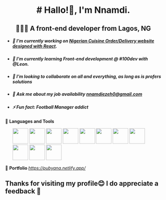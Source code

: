 <h1 align="center"># Hallo!👋, I'm Nnamdi. </h1>
<u></u>

<h2 align="center">👨🏾‍💻 A front-end developer from Lagos, NG</h2>


- ##### 🌱 I’m currently working on [Nigerian Cuisine Order/Delivery website designed with React](https://github.com/shagariboy/culture-kitchen).

- ##### 🌱 I’m currently learning Front-end development @ #100dev with @Leon.

- ##### 👯 I’m looking to collaborate on all and everything, as long as is profers solutions
 
- ##### 💬 Ask me about my job availability [nnamdiezeh0@gmail.com](mailto:nnamdiezeh0@gmail.com)

- ##### ⚡ Fun fact: Football Manager addict
 


🔧 <b>Languages and Tools</b>
<ul>
<img width="50px" src="https://raw.githubusercontent.com/bablubambal/All_logo_and_pictures/main/programming%20languages/javascript.svg?sanitize=true" />
<img width="50px" src="https://raw.githubusercontent.com/bablubambal/All_logo_and_pictures/main/programming%20languages/python.svg?sanitize=true" />
<img width="50px" src="https://raw.githubusercontent.com/bablubambal/All_logo_and_pictures/main/text%20editors/vscode.svg?sanitize=true" />
<img width="50px" src="https://raw.githubusercontent.com/bablubambal/All_logo_and_pictures/main/social%20icons/heroku.svg?sanitize=true" />
<img width="50px" src="https://raw.githubusercontent.com/bablubambal/All_logo_and_pictures/main/social%20icons/html5.svg?sanitize=true" />
<img width="50px" src="https://raw.githubusercontent.com/bablubambal/All_logo_and_pictures/main/frameworks/boostrap.svg?sanitize=true" />
<img width="50px" src="https://raw.githubusercontent.com/bablubambal/All_logo_and_pictures/main/frameworks/react.svg?sanitize=true" />
<img width="50px" src="https://raw.githubusercontent.com/bablubambal/All_logo_and_pictures/main/cloud/gcloud.svg?sanitize=true" />
<img width="50px" src="https://raw.githubusercontent.com/bablubambal/All_logo_and_pictures/main/databases/mysql.svg?sanitize=true" />
<img width="50px" src="https://raw.githubusercontent.com/bablubambal/All_logo_and_pictures/main/others/css.svg?sanitize=true" />
<img width="50px" src="https://raw.githubusercontent.com/iconoir-icons/iconoir/master/icons/figma.svg?sanitize=true" />

</ul>


🔗 <b>Portfolio </b>
    <i>https://pubyana.netlify.app/</i>





<h2><b><i></i></b></h2>




## Thanks for visiting my profile😊 I do appreciate a feedback 🙏
